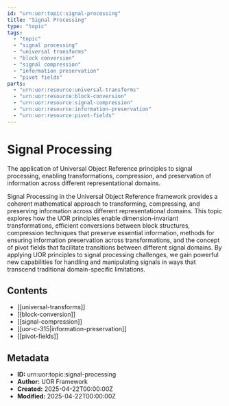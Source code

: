 ```yaml
---
id: "urn:uor:topic:signal-processing"
title: "Signal Processing"
type: "topic"
tags:
  - "topic"
  - "signal processing"
  - "universal transforms"
  - "block conversion"
  - "signal compression"
  - "information preservation"
  - "pivot fields"
parts:
  - "urn:uor:resource:universal-transforms"
  - "urn:uor:resource:block-conversion"
  - "urn:uor:resource:signal-compression"
  - "urn:uor:resource:information-preservation"
  - "urn:uor:resource:pivot-fields"
---
```


# Signal Processing

The application of Universal Object Reference principles to signal processing, enabling transformations, compression, and preservation of information across different representational domains.

Signal Processing in the Universal Object Reference framework provides a coherent mathematical approach to transforming, compressing, and preserving information across different representational domains. This topic explores how the UOR principles enable dimension-invariant transformations, efficient conversions between block structures, compression techniques that preserve essential information, methods for ensuring information preservation across transformations, and the concept of pivot fields that facilitate transitions between different signal domains. By applying UOR principles to signal processing challenges, we gain powerful new capabilities for handling and manipulating signals in ways that transcend traditional domain-specific limitations.

## Contents

- [[universal-transforms]]
- [[block-conversion]]
- [[signal-compression]]
- [[uor-c-315|information-preservation]]
- [[pivot-fields]]

## Metadata

- **ID:** urn:uor:topic:signal-processing
- **Author:** UOR Framework
- **Created:** 2025-04-22T00:00:00Z
- **Modified:** 2025-04-22T00:00:00Z
